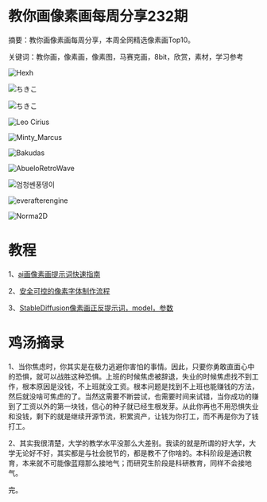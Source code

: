 # 教你画像素画每周分享232期

摘要：教你画像素画每周分享，本周全网精选像素画Top10。

关键词：教你画，像素画，像素图，马赛克画，8bit，欣赏，素材，学习参考


![Hexh](https://files.mdnice.com/user/10493/4e5c970e-e340-495c-89de-fb2b78456435.png)


![ちきこ](https://files.mdnice.com/user/10493/5281ba87-9b0f-4f36-9066-f3232f41e5e8.png)


![ちきこ](https://files.mdnice.com/user/10493/9ab5aa8b-780d-4da2-a084-1eb369313cbe.png)


![Leo Cirius](https://files.mdnice.com/user/10493/cd729f5f-5d6a-4000-8c81-768630a580a6.png)


![Minty_Marcus](https://files.mdnice.com/user/10493/2512dc25-06e0-49ce-a1be-cb133a8d13ce.png)


![Bakudas](https://files.mdnice.com/user/10493/75918f79-466b-4e35-9cd9-ab411939985d.png)


![AbueloRetroWave](https://files.mdnice.com/user/10493/6ff869e3-b6f9-4548-b594-0e2e487e7251.png)


![엄청쎈풍뎅이](https://files.mdnice.com/user/10493/23ccaeac-84a9-41cc-8346-dfbae19aa6d8.png)


![everafterengine](https://files.mdnice.com/user/10493/2d6f7898-cfe1-4a18-a7ea-579e508358a7.png)


![Norma2D](https://files.mdnice.com/user/10493/fac48b62-c532-4638-b381-00c49276c5d0.png)


# 教程

1、[ai画像素画提示词快速指南](https://mp.weixin.qq.com/s/ONU7TaiCXFCk4dt3ASRbQw)

2、[安全可控的像素字体制作流程](https://mp.weixin.qq.com/s/EUU0EUk8Q6MrF2R57cYTUA)

3、[StableDiffusion像素画正反提示词，model，参数](https://mp.weixin.qq.com/s/hba_pZK3EIBdYsb87EWFEg)


# 鸡汤摘录

1、当你焦虑时，你其实是在极力逃避你害怕的事情。因此，只要你勇敢直面心中的恐惧，就可以战胜这种恐惧。上班的时候焦虑被辞退，失业的时候焦虑找不到工作，根本原因是没钱，不上班就没工资。根本问题是找到不上班也能赚钱的方法，然后就没啥可焦虑的了。当然这需要不断尝试，也需要时间来试错，当你成功的赚到了工资以外的第一块钱，信心的种子就已经生根发芽。从此你再也不用恐惧失业和没钱，剩下的就是继续开源节流，积累资产，让钱为你打工，而不再是你为了钱打工。

2、其实我很清楚，大学的教学水平没那么大差别。我读的就是所谓的好大学，大学无论好不好，其实都是与社会脱节的，都是教不了你啥的。本科阶段是通识教育，本来就不可能像蓝翔那么接地气；而研究生阶段是科研教育，同样不会接地气。


完。